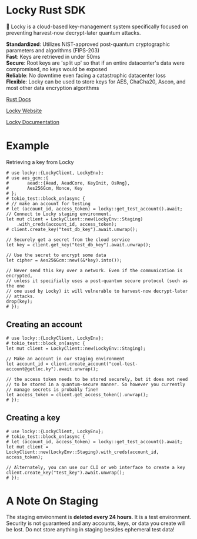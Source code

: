 # Locky Rust SDK

🧩 Locky is a cloud-based key-management system specifically focused on preventing
harvest-now decrypt-later quantum attacks.

**Standardized**: Utilizes NIST-approved post-quantum cryptographic parameters and algorithms (FIPS-203)<br>
**Fast**: Keys are retrieved in under 50ms<br>
**Secure**: Root keys are 'split up' so that if an entire datacenter's data were compromised, no keys would be exposed<br>
**Reliable**: No downtime even facing a catastrophic datacenter loss<br>
**Flexible**: Locky can be used to store keys for AES, ChaCha20, Ascon, and most other data encryption algorithms<br>

[Rust Docs](https://docs.rs/locky/latest/locky/)

[Locky Website](https://getloc.ky)

[Locky Documentation](https://gitbook.getloc.ky)

# Example
Retrieving a key from Locky
```
# use locky::{LockyClient, LockyEnv};
# use aes_gcm::{
#       aead::{Aead, AeadCore, KeyInit, OsRng},
#       Aes256Gcm, Nonce, Key
# };
# tokio_test::block_on(async {
# // make an account for testing
# let (account_id, access_token) = locky::get_test_account().await;
// Connect to Locky staging environment.
let mut client = LockyClient::new(LockyEnv::Staging)
    .with_creds(account_id, access_token);
# client.create_key("test_db_key").await.unwrap();

// Securely get a secret from the cloud service
let key = client.get_key("test_db_key").await.unwrap();

// Use the secret to encrypt some data
let cipher = Aes256Gcm::new((&*key).into());

// Never send this key over a network. Even if the communication is encrypted,
// unless it specifially uses a post-quantum secure protocol (such as the one
// one used by Locky) it will vulnerable to harvest-now decrypt-later
// attacks.
drop(key);
# });
```

## Creating an account
```
# use locky::{LockyClient, LockyEnv};
# tokio_test::block_on(async {
let mut client = LockyClient::new(LockyEnv::Staging);

// Make an account in our staging environment
let account_id = client.create_account("cool-test-account@getloc.ky").await.unwrap();

// the access token needs to be stored securely, but it does not need
// to be stored in a quantum-secure manner. So however you currently
// manage secrets is probably fine!
let access_token = client.get_access_token().unwrap();
# });
```

## Creating a key
```
# use locky::{LockyClient, LockyEnv};
# tokio_test::block_on(async {
# let (account_id, access_token) = locky::get_test_account().await;
let mut client = LockyClient::new(LockyEnv::Staging).with_creds(account_id, access_token);

// Alternately, you can use our CLI or web interface to create a key
client.create_key("test_key").await.unwrap();
# });
```

# A Note On Staging
The staging environment is **deleted every 24 hours**. It is a test environment.
Security is not guaranteed and any accounts, keys, or data you create
will be lost. Do not store anything in staging besides ephemeral test data!

